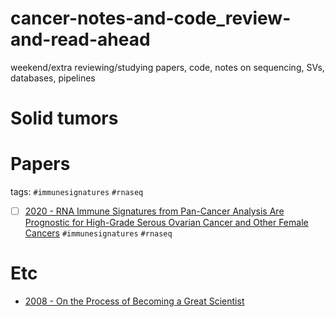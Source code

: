 # cancer-notes-and-code_review-and-read-ahead

weekend/extra reviewing/studying
papers, code, notes on sequencing, SVs, databases, pipelines

# Solid tumors

# Papers
tags: `#immunesignatures` `#rnaseq`
- [ ] [2020 - RNA Immune Signatures from Pan-Cancer Analysis Are Prognostic for High-Grade Serous Ovarian Cancer and Other Female Cancers](https://www.mdpi.com/2072-6694/12/3/620) `#immunesignatures` `#rnaseq`

# Etc
* [2008 - On the Process of Becoming a Great Scientist](https://journals.plos.org/ploscompbiol/article?id=10.1371/journal.pcbi.0040033)
